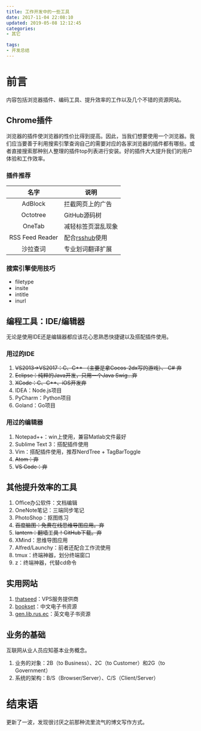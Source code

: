 ```yaml
---
title: 工作开发中的一些工具
date: 2017-11-04 22:08:10
updated: 2019-05-08 12:12:45
categories:
- 其它

tags:
- 开发总结
---
```

# 前言
内容包括浏览器插件、编码工具、提升效率的工作以及几个不错的资源网站。

<!-- more -->
## Chrome插件
浏览器的插件使浏览器的性价比得到提高。因此，当我们想要使用一个浏览器。我们应当要善于利用搜索引擎查询自己的需要对应的各家浏览器的插件都有哪些。或者直接搜索那种别人整理的插件top列表进行安装。好的插件大大提升我们的用户体验和工作效率。

### 插件推荐

| 名字 | 说明 |
| :--------: | -------- |
| AdBlock | 拦截网页上的广告 |
|Octotree|GitHub源码树|
|OneTab|减轻标签页混乱现象|
|RSS Feed Reader|配合[rsshub](https://docs.rsshub.app/)使用|
|沙拉查词|专业划词翻译扩展|

### 搜索引擎使用技巧
- filetype
- insite
- intitle
- inurl

## 编程工具：IDE/编辑器
无论是使用IDE还是编辑器都应该花心思熟悉快捷键以及搭配插件使用。
### 用过的IDE
1. ~~VS2013->VS2017：C、C++ （主要是拿Cocos-2dx写的游戏）、 C# 弃~~
2. ~~Eclipse：纯粹的Java开发，只用一个Java Swig...弃~~
3. ~~XCode：C、C++、iOS开发弃~~
4. IDEA：Node.js项目
5. PyCharm：Python项目
6. Goland：Go项目

### 用过的编辑器
1. Notepad++：win上使用，兼容Matlab文件最好
2. Sublime Text 3：搭配插件使用
3. Vim：搭配插件使用，推荐NerdTree + TagBarToggle
4. ~~Atom：弃~~
5. ~~VS Code：弃~~

## 其他提升效率的工具
1. Office办公软件：文档编辑
2. OneNote笔记：三端同步笔记
3. PhotoShop：抠图练习
4. ~~百度脑图：免费在线思维导图应用。弃~~
5. ~~lantern：翻墙工具！GitHub下载。弃~~
6. XMind：思维导图应用
7. Alfred/Launchy：前者还配合工作流使用
8. tmux：终端神器，划分终端窗口
9. z：终端神器，代替cd命令

## 实用网站
1. [thatseed](https://www.thatseed.org/)：VPS服务提供商
2. [bookset](https://bookset.me/)：中文电子书资源
3. [gen.lib.rus.ec](http://gen.lib.rus.ec/)：英文电子书资源

## 业务的基础
互联网从业人员应知基本业务概念。
1. 业务的对象：2B（to Business）、2C（to Customer）和2G（to Government）
2. 系统的架构：B/S（Browser/Server）、C/S（Client/Server）

# 结束语
更新了一波，发现很讨厌之前那种流里流气的博文写作方式。